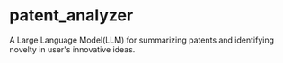 # patent_analyzer
A Large Language Model(LLM) for summarizing patents and identifying novelty in user's innovative ideas.
